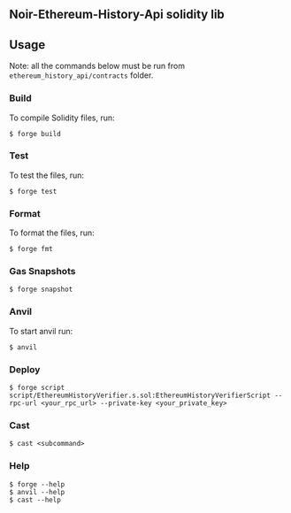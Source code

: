 ## Noir-Ethereum-History-Api solidity lib

## Usage

Note: all the commands below must be run from `ethereum_history_api/contracts` folder.

### Build

To compile Solidity files, run:
```shell
$ forge build
```

### Test

To test the files, run:
```shell
$ forge test
```

### Format

To format the files, run:
```shell
$ forge fmt
```

### Gas Snapshots

```shell
$ forge snapshot
```

### Anvil

To start anvil run:
```shell
$ anvil
```

### Deploy

```shell
$ forge script script/EthereumHistoryVerifier.s.sol:EthereumHistoryVerifierScript --rpc-url <your_rpc_url> --private-key <your_private_key>
```

### Cast

```shell
$ cast <subcommand>
```

### Help

```shell
$ forge --help
$ anvil --help
$ cast --help
```
